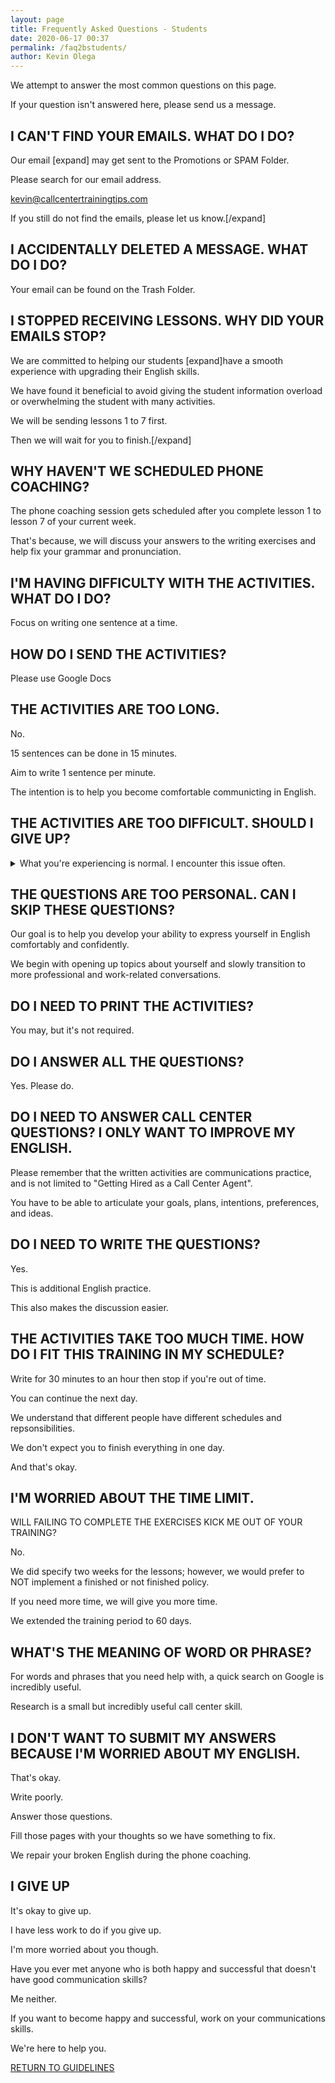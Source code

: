 ```yaml
--- 
layout: page
title: Frequently Asked Questions - Students
date: 2020-06-17 00:37
permalink: /faq2bstudents/ 
author: Kevin Olega 
--- 
```

We attempt to answer the most common questions on this page.

If your question isn't answered here, please send us a message.

## I CAN'T FIND YOUR EMAILS. WHAT DO I DO?

Our email [expand] may get sent to the Promotions or SPAM Folder.

Please search for our email address.

kevin@callcentertrainingtips.com

If you still do not find the emails, please let us know.[/expand]

## I ACCIDENTALLY DELETED A MESSAGE. WHAT DO I DO?

Your email can be found on the Trash Folder.

## I STOPPED RECEIVING LESSONS. WHY DID YOUR EMAILS STOP?

We are committed to helping our students [expand]have a smooth experience with upgrading their English skills.

We have found it beneficial to avoid giving the student information overload or overwhelming the student with many activities.

We will be sending lessons 1 to 7 first.

Then we will wait for you to finish.[/expand]

## WHY HAVEN'T WE SCHEDULED PHONE COACHING?

The phone coaching session gets scheduled after you complete lesson 1 to lesson 7 of your current week.

That's because, we will discuss your answers to the writing exercises and help fix your grammar and pronunciation.

## I'M HAVING DIFFICULTY WITH THE ACTIVITIES. WHAT DO I DO?

Focus on writing one sentence at a time.

## HOW DO I SEND THE ACTIVITIES?

Please use Google Docs

## THE ACTIVITIES ARE TOO LONG.

No.

15 sentences can be done in 15 minutes.

Aim to write 1 sentence per minute.

The intention is to help you become comfortable communicting in English.

## THE ACTIVITIES ARE TOO DIFFICULT. SHOULD I GIVE UP?


<details>
	<summary>What you're experiencing is normal. I encounter this issue often.</summary>
<p>If the activities are too difficult, that's because this is your first time exercising your writing skills.</p>

<p>Anything you are doing for the first time, is uncomfortable.</p>

<p>It's exactly like going to the gym for the first time.</p>

<p>It is going to be uncomfortable and painful.</p>

<p>Sometimes you'll feel stupid.</p>

<p>And that's a good thing.</p>

<p>Discomfort is a sign that you are learning something new.</p>

</details>



## THE QUESTIONS ARE TOO PERSONAL. CAN I SKIP THESE QUESTIONS?

Our goal is to help you develop your ability to express yourself in English comfortably and confidently.

We begin with opening up topics about yourself and slowly transition to more professional and work-related conversations.

## DO I NEED TO PRINT THE ACTIVITIES?

You may, but it's not required.

## DO I ANSWER ALL THE QUESTIONS?

Yes. Please do.

## DO I NEED TO ANSWER CALL CENTER QUESTIONS? I ONLY WANT TO IMPROVE MY ENGLISH.

Please remember that the written activities are communications practice, and is not limited to "Getting Hired as a Call Center Agent".

You have to be able to articulate your goals, plans, intentions, preferences, and ideas.

## DO I NEED TO WRITE THE QUESTIONS?

Yes. 

This is additional English practice.

This also makes the discussion easier.

## THE ACTIVITIES TAKE TOO MUCH TIME. HOW DO I FIT THIS TRAINING IN MY SCHEDULE?

Write for 30 minutes to an hour then stop if you're out of time.

You can continue the next day.

We understand that different people have different schedules and repsonsibilities. 

We don't expect you to finish everything in one day.

And that's okay.

## I'M WORRIED ABOUT THE TIME LIMIT. 

WILL FAILING TO COMPLETE THE EXERCISES KICK ME OUT OF YOUR TRAINING?

No.

We did specify two weeks for the lessons; however, we would prefer to NOT implement a finished or not finished policy.

If you need more time, we will give you more time.

We extended the training period to 60 days.

## WHAT'S THE MEANING OF WORD OR PHRASE?

For words and phrases that you need help with, a quick search on Google is incredibly useful.

Research is a small but incredibly useful call center skill.

## I DON'T WANT TO SUBMIT MY ANSWERS BECAUSE I'M WORRIED ABOUT MY ENGLISH.

That's okay.

Write poorly.

Answer those questions.

Fill those pages with your thoughts so we have something to fix.

We repair your broken English during the phone coaching.

## I GIVE UP

It's okay to give up.

I have less work to do if you give up.

I'm more worried about you though.

Have you ever met anyone who is both happy and successful that doesn't have good communication skills?

Me neither.

If you want to become happy and successful, work on your communications skills.

We're here to help you.

<a href="https://callcentertrainingtips.com/2webguide/" class="button focus">RETURN TO GUIDELINES</a> 